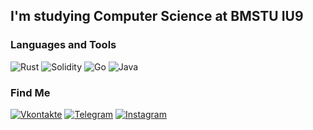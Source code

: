 ## I'm studying Computer Science at BMSTU IU9 ##


### Languages and Tools
![Rust](https://img.shields.io/badge/-Rust-284051?style=flat-square&logo=Rust&logoColor=FFB414)
![Solidity](https://img.shields.io/badge/-Solidity-284051?style=flat-square&logo=Solidity&logoColor=FFB414)
![Go](https://img.shields.io/badge/-Golang-284051?style=flat-square&logo=go&logoColor=FFB414)
![Java](https://img.shields.io/badge/-Java-284051?style=flat-square&logo=java&logoColor=FFB414)

### Find Me
[![Vkontakte](https://img.shields.io/badge/-VKONTAKTE-284051?style=flat-square&logo=Vk)](https://vk.com/rasulivey) 
[![Telegram](https://img.shields.io/badge/-TELEGRAM-284051?style=flat-square&logo=Telegram)](https://t.me/rasulivey)
[![Instagram](https://img.shields.io/badge/-INSTAGRAM-284051?style=flat-square&logo=Instagram)](https://www.instagram.com/rasulivey/)
